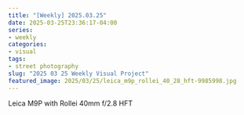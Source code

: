 ```yaml
---
title: "[Weekly] 2025.03.25"
date: 2025-03-25T23:36:17-04:00
series:
- weekly
categories:
- visual
tags:
- street photography
slug: "2025 03 25 Weekly Visual Project"
featured_image: 2025/03/25/leica_m9p_rollei_40_28_hft-9985998.jpg
---
```


Leica M9P with Rollei 40mm f/2.8 HFT
<!--more-->
<!--toc-->

